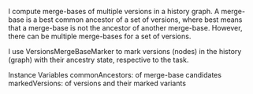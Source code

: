 I compute merge-bases of multiple versions in a history graph.
A merge-base is a best common ancestor of a set of versions, where best means that a merge-base is not the ancestor of another merge-base. However, there can be multiple merge-bases for a set of versions.

I use VersionsMergeBaseMarker to mark versions (nodes) in the history (graph) with their ancestry state, respective to the task.

Instance Variables
	commonAncestors:		<Set> of merge-base candidates
	markedVersions:		<Dictionary> of versions and their marked variants
